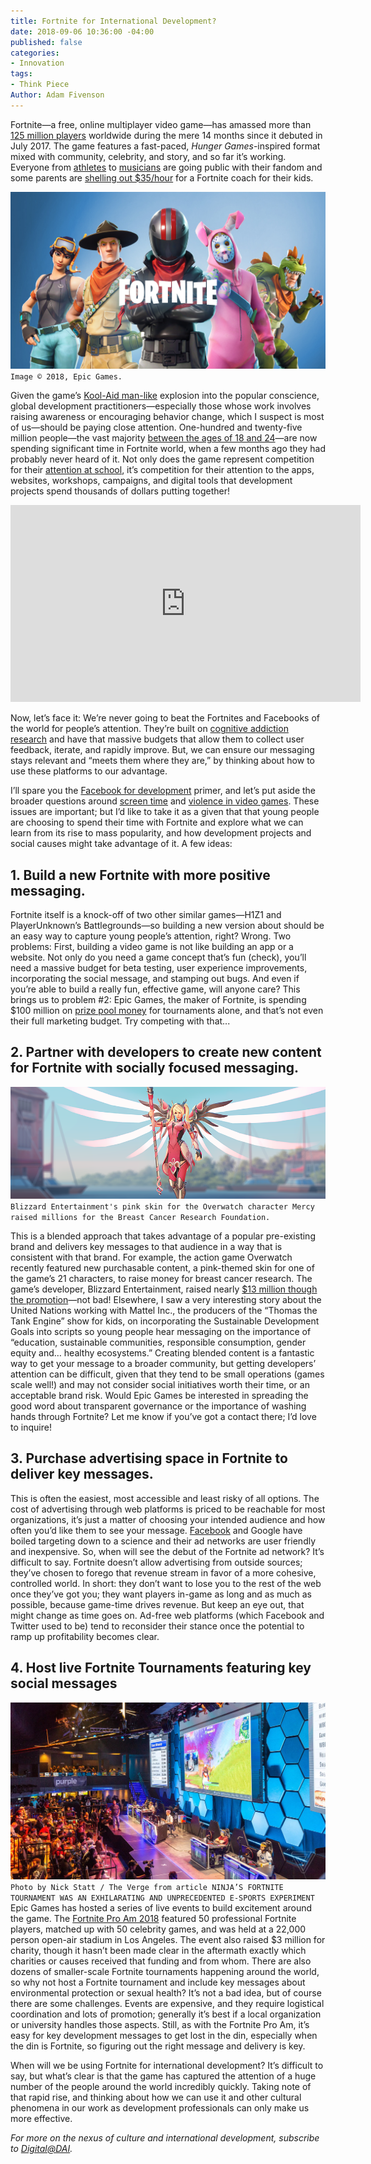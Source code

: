 ```yaml
---
title: Fortnite for International Development?
date: 2018-09-06 10:36:00 -04:00
published: false
categories:
- Innovation
tags:
- Think Piece
Author: Adam Fivenson
---
```


Fortnite—a free, online multiplayer video game—has amassed more than [125 million players](https://www.epicgames.com/fortnite/en-US/news/announcing-2018-2019-fortnite-competitive-season) worldwide during the mere 14 months since it debuted in July 2017. The game features a fast-paced, *Hunger Games*-inspired format mixed with community, celebrity, and story, and so far it’s working. Everyone from [athletes](https://ftw.usatoday.com/2018/03/fortnite-is-taking-over-the-sports-world) to [musicians](https://www.theverge.com/2018/3/15/17123424/ninja-drake-fortnite-twitch-stream-record-travis-scott-juju) are going public with their fandom and some parents are [shelling out $35/hour]( https://www.sfgate.com/technology/businessinsider/article/Parents-are-paying-as-much-as-35-an-hour-for-13123982.php) for a Fortnite coach for their kids. 

![fortnite-superhero-art-01-ps4-us-27apr18.jpg](/uploads/fortnite-superhero-art-01-ps4-us-27apr18.jpg)`Image © 2018, Epic Games.`

<!--more-->

Given the game’s [Kool-Aid man-like](https://www.youtube.com/watch?v=_fjEViOF4JE) explosion into the popular conscience, global development practitioners—especially those whose work involves raising awareness or encouraging behavior change, which I suspect is most of us—should be paying close attention. One-hundred and twenty-five million people—the vast majority [between the ages of 18 and 24](https://www.vertoanalytics.com/chart-week-deep-dive-fortnite/)—are now spending significant time in Fortnite world, when a few months ago they had probably never heard of it. Not only does the game represent competition for their [attention at school](https://www.nbcnews.com/tech/video-games/parents-work-put-boundaries-fortnite-during-school-year-n904516), it’s competition for their attention to the apps, websites, workshops, campaigns, and digital tools that development projects spend thousands of dollars putting together! 

<iframe width="560" height="315" src="https://www.youtube.com/embed/84EjlkrtnQ4" frameborder="0" allow="autoplay; encrypted-media" allowfullscreen></iframe>

Now, let’s face it: We’re never going to beat the Fortnites and Facebooks of the world for people’s attention. They’re built on [cognitive addiction research](http://www.slate.com/articles/technology/technology/2017/11/facebook_was_designed_to_be_addictive_does_that_make_it_evil.html) and have that massive budgets that allow them to collect user feedback, iterate, and rapidly improve. But, we can ensure our messaging stays relevant and “meets them where they are,” by thinking about how to use these platforms to our advantage.
 
I’ll spare you the [Facebook for development](https://dai-global-digital.com/facebook-chatbot.html) primer, and let’s put aside the broader questions around [screen time](https://www.npr.org/sections/ed/2018/02/06/579555110/what-the-screen-time-experts-do-with-their-own-kids) and [violence in video games](https://www.businessinsider.com/video-games-and-violence-2018-3). These issues are important; but I’d like to take it as a given that that young people are choosing to spend their time with Fortnite and explore what we can learn from its rise to mass popularity, and how development projects and social causes might take advantage of it. A few ideas:

## 1. Build a new Fortnite with more positive messaging.
Fortnite itself is a knock-off of two other similar games—H1Z1 and PlayerUnknown’s Battlegrounds—so building a new version about <insert development theme here> should be an easy way to capture young people’s attention, right? Wrong. Two problems: First, building a video game is not like building an app or a website. Not only do you need a game concept that’s fun (check), you’ll need a massive budget for beta testing, user experience improvements, incorporating the social message, and stamping out bugs. And even if you’re able to build a really fun, effective game, will anyone care? This brings us to problem #2: Epic Games, the maker of Fortnite, is spending $100 million on [prize pool money](https://www.theverge.com/2018/5/21/17376748/fortnite-battle-royale-epic-games-e-sports-100-million-prize-pool-tournaments) for tournaments alone, and that’s not even their full marketing budget. Try competing with that...

## 2. Partner with developers to create new content for Fortnite with socially focused messaging.
![G6U3Q4TMTFT11530813540689.png](/uploads/G6U3Q4TMTFT11530813540689.png)`Blizzard Entertainment's pink skin for the Overwatch character Mercy raised millions for the Breast Cancer Research Foundation.`

This is a blended approach that takes advantage of a popular pre-existing brand and delivers key messages to that audience in a way that is consistent with that brand. For example, the action game Overwatch recently featured new purchasable content, a pink-themed skin for one of the game’s 21 characters, to raise money for breast cancer research. The game’s developer, Blizzard Entertainment, raised nearly [$13 million though the promotion](https://news.blizzard.com/en-us/overwatch/21931801/thank-you-pink-mercy-raises-more-than-12-7-million-usd-for-the-breast-cancer-research-foundation)—not bad! Elsewhere, I saw a very interesting story about the United Nations working with Mattel Inc., the producers of the “Thomas the Tank Engine” show for kids, on incorporating the Sustainable Development Goals into scripts so young people hear messaging on the importance of “education, sustainable communities, responsible consumption, gender equity and… healthy ecosystems.” Creating blended content is a fantastic way to get your message to a broader community, but getting developers’ attention can be difficult, given that they tend to be small operations (games scale well!) and may not consider social initiatives worth their time, or an acceptable brand risk. Would Epic Games be interested in spreading the good word about transparent governance or the importance of washing hands through Fortnite? Let me know if you’ve got a contact there; I’d love to inquire! 

## 3. Purchase advertising space in Fortnite to deliver key messages.
This is often the easiest, most accessible and least risky of all options. The cost of advertising through web platforms is priced to be reachable for most organizations, it’s just a matter of choosing your intended audience and how often you’d like them to see your message. [Facebook](https://www.facebook.com/business/products/ads) and Google have boiled targeting down to a science and their ad networks are user friendly and inexpensive. So, when will see the debut of the Fortnite ad network? It’s difficult to say. Fortnite doesn’t allow advertising from outside sources; they’ve chosen to forego that revenue stream in favor of a more cohesive, controlled world. In short: they don’t want to lose you to the rest of the web once they’ve got you; they want players in-game as long and as much as possible, because game-time drives revenue. But keep an eye out, that might change as time goes on. Ad-free web platforms (which Facebook and Twitter used to be) tend to reconsider their stance once the potential to ramp up profitability becomes clear. 

## 4. Host live Fortnite Tournaments featuring key social messages
![tournament.jpg](/uploads/tournament.jpg)`Photo by Nick Statt / The Verge from article NINJA’S FORTNITE TOURNAMENT WAS AN EXHILARATING AND UNPRECEDENTED E-SPORTS EXPERIMENT`
Epic Games has hosted a series of live events to build excitement around the game. The [Fortnite Pro Am  2018](https://www.epicgames.com/fortnite/en-US/pro-am2018) featured 50 professional Fortnite players, matched up with 50 celebrity games, and was held at a 22,000 person open-air stadium in Los Angeles. The event also raised $3 million for charity, though it hasn’t been made clear in the aftermath exactly which charities or causes received that funding and from whom. There are also dozens of smaller-scale Fortnite tournaments happening around the world, so why not host a Fortnite tournament and include key messages about environmental protection or sexual health? It’s not a bad idea, but of course there are some challenges. Events are expensive, and they require logistical coordination and lots of promotion; generally it’s best if a local organization or university handles those aspects. Still, as with the Fortnite Pro Am, it’s easy for key development messages to get lost in the din, especially when the din is Fortnite, so figuring out the right message and delivery is key. 

When will we be using Fortnite for international development? It’s difficult to say, but what’s clear is that the game has captured the attention of a huge number of the people around the world incredibly quickly. Taking note of that rapid rise, and thinking about how we can use it and other cultural phenomena in our work as development professionals can only make us more effective. 

*For more on the nexus of culture and international development, subscribe to [Digital@DAI](https://confirmsubscription.com/h/r/066AFBA15492935C).*